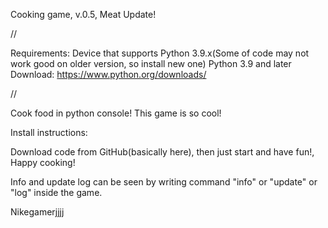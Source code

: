 Cooking game, v.0.5, Meat Update!

//


Requirements:
Device that supports Python 3.9.x(Some of code may not work good on older version, so install new one)
Python 3.9 and later
Download: https://www.python.org/downloads/

//

Cook food in python console!
This game is so cool!

Install instructions:

Download code from GitHub(basically here), then just start and have fun!, Happy cooking!

Info and update log can be seen by writing command "info" or "update" or "log" inside the game.

Nikegamerjjjj
